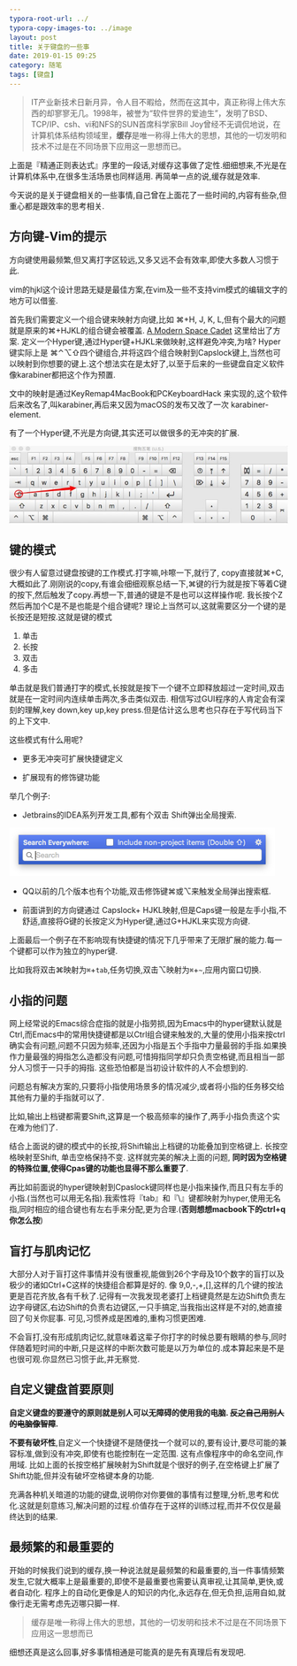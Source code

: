 ```yaml
---
typora-root-url: ../
typora-copy-images-to: ../image
layout: post
title: 关于键盘的一些事
date: 2019-01-15 09:25
category: 随笔
tags: [键盘]
---
```


> IT产业新技术日新月异，令人目不暇给，然而在这其中，真正称得上伟大东西的却寥寥无几。1998年，被誉为“软件世界的爱迪生”，发明了BSD、TCP/IP、csh、vi和NFS的SUN首席科学家Bill Joy曾经不无调侃地说，在计算机体系结构领域里，**缓存**是唯一称得上伟大的思想，其他的一切发明和技术不过是在不同场景下应用这一思想而已。

上面是『精通正则表达式』序里的一段话,对缓存这事做了定性.细细想来,不光是在计算机体系中,在很多生活场景也同样适用. 再简单一点的说,缓存就是效率.

今天说的是关于键盘相关的一些事情,自己曾在上面花了一些时间的,内容有些杂,但重心都是跟效率的思考相关.



## 方向键-Vim的提示

方向键使用最频繁,但又离打字区较远,又多又远不会有效率,即使大多数人习惯于此. 

vim的hjkl这个设计思路无疑是最佳方案,在vim及一些不支持vim模式的编辑文字的地方可以借鉴.

首先我们需要定义一个组合键来映射方向键,比如 ⌘+H, J, K, L,但有个最大的问题就是原来的⌘+HJKL的组合键会被覆盖.  [A Modern Space Cadet](http://stevelosh.com/blog/2012/10/a-modern-space-cadet/) 这里给出了方案. 定义一个Hyper键,通过Hyper键+HJKL来做映射,这样避免冲突,为啥? Hyper键实际上是 ⌘⌃⌥⇧四个键组合,并将这四个组合映射到Capslock键上,当然也可以映射到你想要的键上.这个想法实在是太好了,以至于后来的一些键盘自定义软件像karabiner都把这个作为预置.

文中的映射是通过KeyRemap4MacBook和PCKeyboardHack 来实现的,这个软件后来改名了,叫karabiner,再后来又因为macOS的发布又改了一次 karabiner-element.

有了一个Hyper键,不光是方向键,其实还可以做很多的无冲突的扩展.

![Snipaste_2019-01-15_10-42-52](../assets/blog/Snipaste_2019-01-15_10-42-52.jpg)



## 键的模式

很少有人留意过键盘按键的工作模式.打字嘛,咔嚓一下,就行了, copy直接就⌘+C,大概如此了.刚刚说的copy,有谁会细细观察总结一下,⌘键的行为就是按下等着C键的按下,然后触发了copy.再想一下,普通的键是不是也可以这样操作呢. 我长按个Z然后再加个C是不是也能是个组合键呢? 理论上当然可以,这就需要区分一个键的是长按还是短按.这就是键的模式

1. 单击
2. 长按
3. 双击
4. 多击

单击就是我们普通打字的模式,长按就是按下一个键不立即释放超过一定时间,双击就是在一定时间内连续单击两次,多击类似双击. 相信写过GUI程序的人肯定会有深刻的理解,key down,key up,key press.但是估计这么思考也只存在于写代码当下的上下文中.

这些模式有什么用呢? 

* 更多无冲突可扩展快捷键定义

* 扩展现有的修饰键功能



举几个例子:

* Jetbrains的IDEA系列开发工具,都有个双击 Shift弹出全局搜索.

![Xnip2019-01-15_13-52-26](../assets/blog/Xnip2019-01-15_13-52-26.jpg)

* QQ以前的几个版本也有个功能,双击修饰键⌘或⌥来触发全局弹出搜索框.



*  前面讲到的方向键通过 Capslock+ HJKL映射,但是Caps键一般是左手小指,不舒适,直接将G键的长按定义为Hyper键,通过G+HJKL来实现方向键. 

上面最后一个例子在不影响现有快捷键的情况下几乎带来了无限扩展的能力.每一个键都可以作为独立的hyper键.

比如我将双击⌘映射为`⌘`+`tab`,任务切换,双击⌥映射为`⌘`+`~`,应用内窗口切换.



## 小指的问题

网上经常说的Emacs综合症指的就是小指劳损,因为Emacs中的hyper键默认就是Ctrl,而Emacs中的常用快捷键都是以Ctrl组合键来触发的,大量的使用小指来按ctrl确实会有问题,问题不只因为频率,还因为小指是五个手指中力量最弱的手指.如果换作力量最强的拇指怎么造都没有问题,可惜拇指同学却只负责空格键,而且相当一部分人习惯于一只手的拇指. 这些恐怕都是当初设计软件的人不会想到的.

问题总有解决方案的,只要将小指使用场景多的情况减少,或者将小指的任务移交给其他有力量的手指就可以了.

比如,输出上档键都需要Shift,这算是一个极高频率的操作了,两手小指负责这个实在难为他们了.

结合上面说的键的模式中的长按,将Shift输出上档键的功能叠加到空格键上. 长按空格映射至Shift, 单击空格保持不变.  这样就完美的解决上面的问题, **同时因为空格键的特殊位置,使得Cpas键的功能也显得不那么重要了**.

再比如前面说的hyper键映射到Cpaslock键同样也是小指来操作,而且只有左手的小指.(当然也可以用无名指).我索性将『tab』和『\』键都映射为hyper,使用无名指,同时相应的组合键也有左右手来分配,更为合理.(**否则想想macbook下的ctrl+q你怎么按**)



## 盲打与肌肉记忆

大部分人对于盲打这件事情并没有很重视,能做到26个字母及10个数字的盲打以及极少的诸如Ctrl+C这样的快捷组合都算是好的. 像 9,0,-,+,[],这样的几个键的按法更是百花齐放,各有千秋了.记得有一次我发现老婆打上档键竟然是左边Shift负责左边字母键区,右边Shift的负责右边键区,一只手搞定,当我指出这样是不对的,她直接回了句关你屁事. 可见,习惯养成是困难的,重构习惯更困难.

不会盲打,没有形成肌肉记忆,就意味着这辈子你打字的时候总要有眼睛的参与,同时伴随着短时间的中断,只是这样的中断次数可能是以万为单位的.成本算起来是不是也很可观.你显然已习惯于此,并无察觉.

## 自定义键盘首要原则

**自定义键盘的要遵守的原则就是别人可以无障碍的使用我的电脑. ~~反之自己用别人的电脑像智障~~.**

**不要有破坏性**,自定义一个快捷键不是随便找一个就可以的,要有设计,要尽可能的兼容标准,做到没有冲突,即使有也能控制在一定范围.  这有点像程序中的命名空间,作用域. 比如上面的长按空格扩展映射为Shift就是个很好的例子,在空格键上扩展了Shift功能,但并没有破坏空格键本身的功能. 

充满各种机关暗道的功能的键盘,说明你对你要做的事情有过整理,分析,思考和优化.这就是刻意练习,解决问题的过程.价值存在于这样的训练过程,而并不仅仅是最终达到的结果.



## 最频繁的和最重要的

开始的时候我们说到的缓存,换一种说法就是最频繁的和最重要的,当一件事情频繁发生,它就大概率上是最重要的,即使不是最重要也需要认真审视,让其简单,更快,或者自动化.  程序上的自动化更像是人的知识的内化,永远存在,但无负担,运用自如,就像行走无需考虑先迈哪只脚一样.

> 缓存是唯一称得上伟大的思想，其他的一切发明和技术不过是在不同场景下应用这一思想而已

细想还真是这么回事,好多事情相通是可能真的是先有真理后有发现吧.










